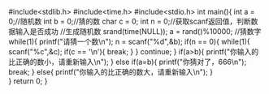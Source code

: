 #include<stdlib.h>
#include<time.h>
#include<stdio.h>
int main(){
	int a = 0;//随机数
	int b = 0;//猜的数
	char c = 0;
	int n = 0;//获取scanf返回值，判断数据输入是否成功
	//生成随机数
	srand(time(NULL));
	a = rand()%10000;
	//猜数字
	while(1){
		printf("请猜一个数\n");
		n = scanf("%d",&b);
		if(n == 0){
			while(1){
				scanf("%c",&c);
				if(c == '\n'){
					break;
				}
			}
			continue;
		}
		if(a>b){
			printf("你输入的比正确的数小，请重新输入\n");
		}
		else if(a=b){
			printf("你猜对了，666\n");
			break;
		}
		else{
			printf("你输入的比正确的数大，请重新输入\n");
		}	
	}
	return 0;
}
